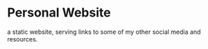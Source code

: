 # Personal Website
a static website, serving links to some of my other social media and resources.

